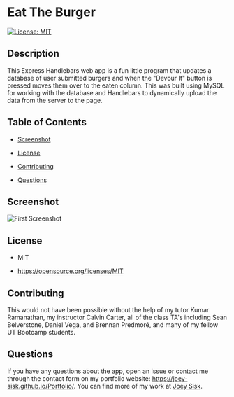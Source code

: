 # Eat The Burger
[![License: MIT](https://img.shields.io/badge/License-MIT-yellow.svg)](https://opensource.org/licenses/MIT)

## Description

This Express Handlebars web app is a fun little program that updates a database of user submitted burgers and when the "Devour It" button is pressed moves them over to the eaten column. This was built using MySQL for working with the database and Handlebars to dynamically upload the data from the server to the page. 

## Table of Contents 

* [Screenshot](#Screenshot)

* [License](#license)

* [Contributing](#contributing)

* [Questions](#questions)

## Screenshot

![First Screenshot](./images/screenshot.png)

## License

- MIT

- https://opensource.org/licenses/MIT
  
## Contributing

This would not have been possible without the help of my tutor Kumar Ramanathan, my instructor Calvin Carter, all of the class TA's including Sean Belverstone, Daniel Vega, and Brennan Predmoré, and many of my fellow UT Bootcamp students.

## Questions

If you have any questions about the app, open an issue or contact me through the contact form on my portfolio website: https://joey-sisk.github.io/Portfolio/. You can find more of my work at [Joey Sisk](github.com/joey-sisk).
